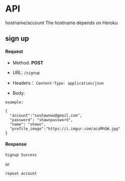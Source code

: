 # API
 hostname/account
 The hostname depends on Heroku

## sign up
#### Request
- Method: **POST**
- URL:  ```/signup```
   
- Headers：
    ```Content-Type: application/json```
- Body:
```
example:

{
  "account":"swshawnwu@gmail.com",
  "password": "shawnpassword",
  "name": "shawn",
  "profile_image":"https://i.imgur.com/acuMhGW.jpg"
}
```

#### Response
```
Signup Success
```
or 
```
repeat account
```
